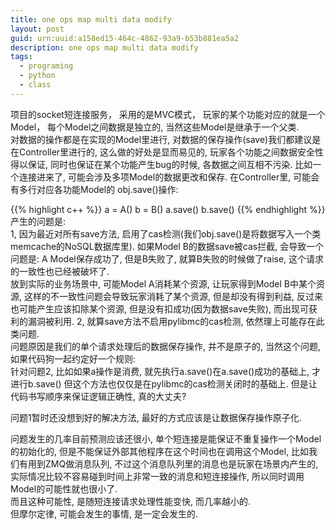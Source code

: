 ```yaml
---
title: one ops map multi data modify
layout: post
guid: urn:uuid:a158ed15-464c-4862-93a9-b53b881ea5a2
description: one ops map multi data modify
tags:
  - programing
  - python
  - class
---
```


  项目的socket短连接服务， 采用的是MVC模式， 玩家的某个功能对应的就是一个Model， 每个Model之间数据是独立的, 当然这些Model是继承于一个父类.  
  对数据的操作都是在实现的Model里进行,  对数据的保存操作(save)我们都建议是在Controller里进行的,  这么做的好处是显而易见的, 玩家各个功能之间数据安全性得以保证, 同时也保证在某个功能产生bug的时候,  各数据之间互相不污染. 
比如一个连接进来了, 可能会涉及多项Model的数据更改和保存. 在Controller里,  可能会有多行对应各功能Model的  obj.save()操作:  

{{% highlight c++ %}}
a = A()
b = B()
a.save()
b.save()
{{% endhighlight %}}
产生的问题是:  
1,  因为最近对所有save方法, 启用了cas检测(我们obj.save()是将数据写入一个类memcache的NoSQL数据库里).  如果Model B的数据save被cas拦截, 会导致一个问题是:  A Model保存成功了, 但是B失败了, 就算B失败的时候做了raise,  这个请求的一致性也已经被破坏了.  
  放到实际的业务场景中,  可能Model A消耗某个资源, 让玩家得到Model B中某个资源, 这样的不一致性问题会导致玩家消耗了某个资源, 但是却没有得到利益, 反过来也可能产生应该扣除某个资源, 但是没有扣成功(因为数据save失败), 而出现可获利的漏洞被利用.
2,  就算save方法不启用pylibmc的cas检测,  依然理上可能存在此类问题.  
问题原因是我们的单个请求处理后的数据保存操作, 并不是原子的, 当然这个问题,  如果代码狗一起约定好一个规则:  
针对问题2, 比如如果a操作是消费, 就先执行a.save()在a.save()成功的基础上, 才进行b.save() 但这个方法也仅仅是在pylibmc的cas检测关闭时的基础上. 但是让代码书写顺序来保证逻辑正确性, 真的大丈夫?  

问题1暂时还没想到好的解决方法,  最好的方式应该是让数据保存操作原子化.

问题发生的几率目前预测应该还很小, 单个短连接是能保证不重复操作一个Model的初始化的, 但是不能保证外部其他程序在这个时间也在调用这个Model, 比如我们有用到ZMQ做消息队列, 不过这个消息队列里的消息也是玩家在场景内产生的, 实际情况比较不容易碰到时间上非常一致的消息和短连接操作, 所以同时调用Model的可能性就也很小了.    
而且这种可能性, 是随短连接请求处理性能变快, 而几率越小的.    
但摩尔定律, 可能会发生的事情, 是一定会发生的. 
